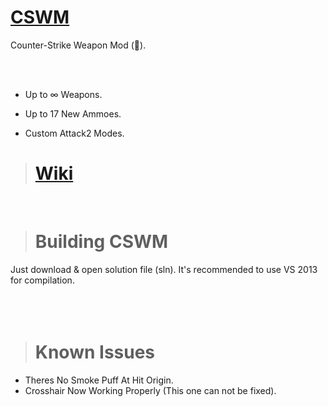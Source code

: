 # [CSWM](https://forums.alliedmods.net/showthread.php?t=308229)

Counter-Strike Weapon Mod (:gun:).

<br><br>

- Up to ∞ Weapons.

- Up to 17 New Ammoes.

- Custom Attack2 Modes.

> # [Wiki](https://github.com/BeqaGurgenidze/CSWM/wiki)
<br>

># Building CSWM
Just download & open solution file (sln). It's recommended to use VS 2013 for compilation.
<br><br><br><br>

># Known Issues
- Theres No Smoke Puff At Hit Origin.
- Crosshair Now Working Properly (This one can not be fixed).
<br><br><br><br>

